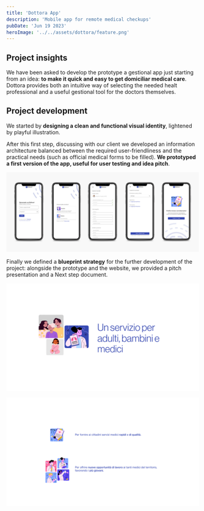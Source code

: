 ```yaml
---
title: 'Dottora App'
description: 'Mobile app for remote medical checkups'
pubDate: 'Jun 19 2023'
heroImage: '../../assets/dottora/feature.png'
---
```


## Project insights

We have been asked to develop the prototype a gestional app just starting from an idea: <b>to make it quick and easy to get domiciliar medical care</b>.
Dottora provides both an intuitive way of selecting the needed healt professional and a useful gestional tool for the doctors themselves.


## Project development

We started by <b>designing a clean and functional visual identity</b>, lightened by playful illustration.



After this first step, discussing with our client we developed an information architecture balanced between the required user-friendliness and the practical needs (such as official medical forms to be filled).
<b>We prototyped a first version of the app, useful for user testing and idea pitch</b>.

![](../../assets/dottora/02.jpg)

Finally we defined a <b>blueprint strategy</b> for the further development of the project: alongside the prototype and the website, we provided a pitch presentation and a Next step document.

![](../../assets/dottora/03.jpg)

![](../../assets/dottora/04.png)




